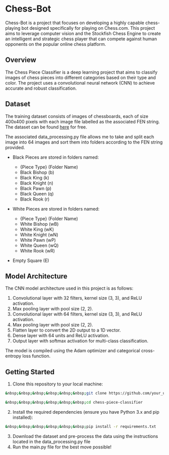 # Chess-Bot
 Chess-Bot is a project that focuses on developing a highly capable chess-playing bot designed specifically for playing on Chess.com. This project aims to leverage computer vision and the Stockfish Chess Engine to create an intelligent and strategic chess player that can compete against human opponents on the popular online chess platform.

## Overview

The Chess Piece Classifier is a deep learning project that aims to classify images of chess pieces into different categories based on their type and color. The project uses a convolutional neural network (CNN) to achieve accurate and robust classification.

## Dataset

The training dataset consists of images of chessboards, each of size 400x400 pixels with each image file labelled as the associated FEN string. The dataset can be found [here](https://www.kaggle.com/datasets/koryakinp/chess-positions) for free.

The associated data_processing.py file allows me to take and split each image into 64 images and sort them into folders according to the FEN string provided.

- Black Pieces are stored in folders named:
  - {Piece Type} (Folder Name) 
  - Black Bishop (b)
  - Black King (k)
  - Black Knight (n)
  - Black Pawn (p)
  - Black Queen (q)
  - Black Rook (r)

- White Pieces are stored in folders named:
  - {Piece Type} (Folder Name)
  - White Bishop (wB)
  - White King (wK)
  - White Knight (wN)
  - White Pawn (wP)
  - White Queen (wQ)
  - White Rook (wR)

- Empty Square (E)

## Model Architecture

The CNN model architecture used in this project is as follows:

1. Convolutional layer with 32 filters, kernel size (3, 3), and ReLU activation.
2. Max pooling layer with pool size (2, 2).
3. Convolutional layer with 64 filters, kernel size (3, 3), and ReLU activation.
4. Max pooling layer with pool size (2, 2).
5. Flatten layer to convert the 2D output to a 1D vector.
6. Dense layer with 64 units and ReLU activation.
7. Output layer with softmax activation for multi-class classification.

The model is compiled using the Adam optimizer and categorical cross-entropy loss function.

## Getting Started

1. Clone this repository to your local machine:
```bash   
&nbsp;&nbsp;&nbsp;&nbsp;&nbsp;&nbsp;git clone https://github.com/your_username/chess-piece-classifier.git

&nbsp;&nbsp;&nbsp;&nbsp;&nbsp;&nbsp;cd chess-piece-classifier
```
2. Install the required dependencies (ensure you have Python 3.x and pip installed):
```bash
&nbsp;&nbsp;&nbsp;&nbsp;&nbsp;&nbsp;pip install -r requirements.txt
```
3. Download the dataset and pre-process the data using the instructions located in the data_processing.py file
4. Run the main.py file for the best move possible!

